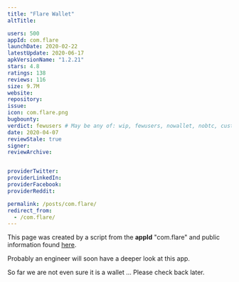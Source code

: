 ```yaml
---
title: "Flare Wallet"
altTitle: 

users: 500
appId: com.flare
launchDate: 2020-02-22
latestUpdate: 2020-06-17
apkVersionName: "1.2.21"
stars: 4.8
ratings: 138
reviews: 116
size: 9.7M
website: 
repository: 
issue: 
icon: com.flare.png
bugbounty: 
verdict: fewusers # May be any of: wip, fewusers, nowallet, nobtc, custodial, nosource, nonverifiable, reproducible, bounty, defunct
date: 2020-04-07
reviewStale: true
signer: 
reviewArchive:


providerTwitter: 
providerLinkedIn: 
providerFacebook: 
providerReddit: 

permalink: /posts/com.flare/
redirect_from:
  - /com.flare/
---
```



This page was created by a script from the **appId** "com.flare" and public
information found
[here](https://play.google.com/store/apps/details?id=com.flare).

Probably an engineer will soon have a deeper look at this app.

So far we are not even sure it is a wallet ... Please check back later.